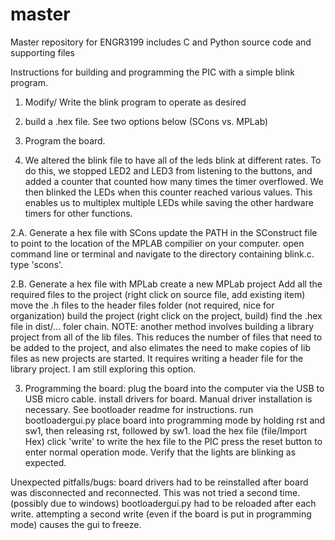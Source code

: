 master
======

Master repository for ENGR3199 includes C and Python source code and supporting files


Instructions for building and programming the PIC with a simple blink program.
1. Modify/ Write the blink program to operate as desired
2. build a .hex file. See two options below (SCons vs. MPLab)
3. Program the board.

1. We altered the blink file to have all of the leds blink at different rates. To do this, we stopped LED2 and LED3 from listening to the buttons, and added a counter that counted how many times the timer overflowed. We then blinked the LEDs when this counter reached various values. This enables us to multiplex multiple LEDs while saving the other hardware timers for other functions.

2.A. Generate a hex file with SCons
update the PATH in the SConstruct file to point to the location of the MPLAB compilier on your computer.
open command line or terminal and navigate to the directory containing blink.c.
type 'scons'.

2.B. Generate a hex file with MPLab
create a new MPLab project
Add all the required files to the project (right click on source file, add existing item)
move the .h files to the header files folder (not required, nice for organization)
build the project (right click on the project, build)
find the .hex file in dist/... foler chain.
NOTE: another method involves building a library project from all of the lib files. This reduces the number of files that need to be added to the project, and also elimates the need to make copies of lib files as new projects are started. It requires writing a header file for the library project. I am still exploring this option.

3. Programming the board:
plug the board into the computer via the USB to USB micro cable.
install drivers for board. Manual driver installation is necessary. See bootloader readme for instructions.
run bootloadergui.py
place board into programming mode by holding rst and sw1, then releasing rst, followed by sw1.
load the hex file (file/Import Hex)
click 'write' to write the hex file to the PIC
press the reset button to enter normal operation mode.
Verify that the lights are blinking as expected.


Unexpected pitfalls/bugs:
board drivers had to be reinstalled after board was disconnected and reconnected. This was not tried a second time. (possibly due to windows)
bootloadergui.py had to be reloaded after each write. attempting a second write (even if the board is put in programming mode) causes the gui to freeze.
